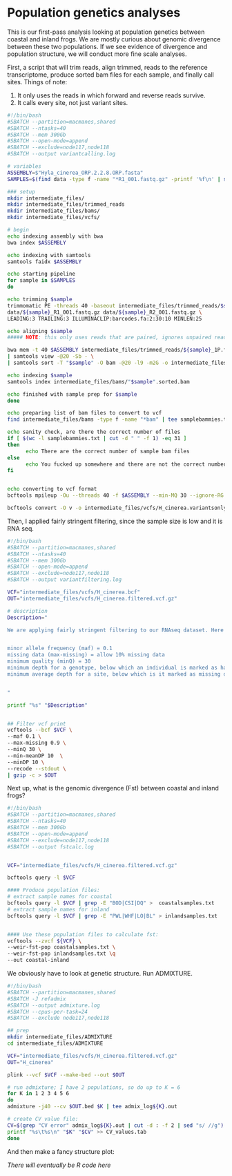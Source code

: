 # Population genetics analyses

This is our first-pass analysis looking at population genetics between coastal and inland frogs. We are mostly curious about genomic divergence between these two populations. If we see evidence of divergence and population structure, we will conduct more fine scale analyses.


First, a script that will trim reads, align trimmed, reads to the reference transcriptome, produce sorted bam files for each sample, and finally call sites. Things of note:

1. It only uses the reads in which forward and reverse reads survive.
2. It calls every site, not just variant sites.

```bash
#!/bin/bash
#SBATCH --partition=macmanes,shared
#SBATCH --ntasks=40
#SBATCH --mem 300Gb
#SBATCH --open-mode=append
#SBATCH --exclude=node117,node118
#SBATCH --output variantcalling.log

# variables
ASSEMBLY=$"Hyla_cinerea_ORP.2.2.8.ORP.fasta"
SAMPLES=$(find data -type f -name "*R1_001.fastq.gz" -printf '%f\n' | sed "s/_R1_001.fastq.gz//g")

### setup
mkdir intermediate_files/
mkdir intermediate_files/trimmed_reads
mkdir intermediate_files/bams/
mkdir intermediate_files/vcfs/

# begin
echo indexing assembly with bwa
bwa index $ASSEMBLY

echo indexing with samtools
samtools faidx $ASSEMBLY

echo starting pipeline
for sample in $SAMPLES
do

echo trimming $sample
trimmomatic PE -threads 40 -baseout intermediate_files/trimmed_reads/$sample.fq.gz \
data/${sample}_R1_001.fastq.gz data/${sample}_R2_001.fastq.gz \
LEADING:3 TRAILING:3 ILLUMINACLIP:barcodes.fa:2:30:10 MINLEN:25

echo aligning $sample
##### NOTE: this only uses reads that are paired, ignores unpaired reads.

bwa mem -t 40 $ASSEMBLY intermediate_files/trimmed_reads/${sample}_1P.fq.gz intermediate_files/trimmed_reads/${sample}_2P.fq.gz \
| samtools view -@20 -Sb - \
| samtools sort -T "$sample" -O bam -@20 -l9 -m2G -o intermediate_files/bams/"$sample".sorted.bam -

echo indexing $sample
samtools index intermediate_files/bams/"$sample".sorted.bam

echo finished with sample prep for $sample
done

echo preparing list of bam files to convert to vcf
find intermediate_files/bams -type f -name "*bam" | tee samplebammies.txt

echo sanity check, are there the correct number of files
if [ $(wc -l samplebammies.txt | cut -d " " -f 1) -eq 31 ]
then
      echo There are the correct number of sample bam files
else
      echo You fucked up somewhere and there are not the correct number of sample bam files
fi


echo converting to vcf format
bcftools mpileup -Ou --threads 40 -f $ASSEMBLY --min-MQ 30 --ignore-RG --max-depth 1000 --bam-list samplebammies.txt | bcftools call --threads 40 --variants-only -m -Ov -o intermediate_files/vcfs/H_cinerea.variantsonly.bcf

bcftools convert -O v -o intermediate_files/vcfs/H_cinerea.variantsonly.vcf intermediate_files/vcfs/H_cinerea.variantsonly.bcf
```


Then, I applied fairly stringent filtering, since the sample size is low and it is RNA seq.

```bash
#!/bin/bash
#SBATCH --partition=macmanes,shared
#SBATCH --ntasks=40
#SBATCH --mem 300Gb
#SBATCH --open-mode=append
#SBATCH --exclude=node117,node118
#SBATCH --output variantfiltering.log

VCF="intermediate_files/vcfs/H_cinerea.bcf"
OUT="intermediate_files/vcfs/H_cinerea.filtered.vcf.gz"

# description
Description="

We are applying fairly stringent filtering to our RNAseq dataset. Here is the important information: 


minor allele frequency (maf) = 0.1 
missing data (max-missing) = allow 10% missing data 
minimum quality (minQ) = 30 
minimum depth for a genotype, below which an individual is marked as having missing data (minDP) = 10 
minimum average depth for a site, below which is it marked as missing data (--min-meanDP) = 10 


"

printf "%s" "$Description"


## Filter vcf print
vcftools --bcf $VCF \
--maf 0.1 \
--max-missing 0.9 \
--minQ 30 \
--min-meanDP 10  \
--minDP 10 \
--recode --stdout \
| gzip -c > $OUT
```

Next up, what is the genomic divergence (Fst) between coastal and inland frogs?

```bash
#!/bin/bash
#SBATCH --partition=macmanes,shared
#SBATCH --ntasks=40
#SBATCH --mem 300Gb
#SBATCH --open-mode=append
#SBATCH --exclude=node117,node118
#SBATCH --output fstcalc.log


VCF="intermediate_files/vcfs/H_cinerea.filtered.vcf.gz"

bcftools query -l $VCF

#### Produce population files:
# extract sample names for coastal
bcftools query -l $VCF | grep -E "BOD|CSI|DQ" >  coastalsamples.txt
# extract sample names for inland
bcftools query -l $VCF | grep -E "PWL|WHF|LO|BL" > inlandsamples.txt


#### Use these population files to calculate fst:
vcftools --zvcf ${VCF} \
--weir-fst-pop coastalsamples.txt \
--weir-fst-pop inlandsamples.txt \q
--out coastal-inland
```

We obviously have to look at genetic structure. Run ADMIXTURE.

```bash
#!/bin/bash
#SBATCH --partition=macmanes,shared
#SBATCH -J refadmix
#SBATCH --output admixture.log
#SBATCH --cpus-per-task=24
#SBATCH --exclude node117,node118

## prep
mkdir intermediate_files/ADMIXTURE
cd intermediate_files/ADMIXTURE

VCF="intermediate_files/vcfs/H_cinerea.filtered.vcf.gz"
OUT="H_cinerea"

plink --vcf $VCF --make-bed --out $OUT 

# run admixture; I have 2 populations, so do up to K = 6
for K in 1 2 3 4 5 6
do
admixture -j40 --cv $OUT.bed $K | tee admix_log${K}.out

# create CV value file:
CV=$(grep "CV error" admix_log${K}.out | cut -d : -f 2 | sed "s/ //g")
printf "%s\t%s\n" "$K" "$CV" >> CV_values.tab
done
```

And then make a fancy structure plot:

_There will eventually be R code here_





